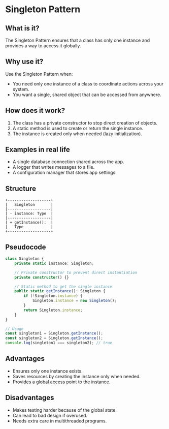 # Singleton Pattern

## What is it?
The Singleton Pattern ensures that a class has only one instance and provides a way to access it globally.

## Why use it?
Use the Singleton Pattern when:
- You need only one instance of a class to coordinate actions across your system.
- You want a single, shared object that can be accessed from anywhere.

## How does it work?
1. The class has a private constructor to stop direct creation of objects.
2. A static method is used to create or return the single instance.
3. The instance is created only when needed (lazy initialization).

## Examples in real life
- A single database connection shared across the app.
- A logger that writes messages to a file.
- A configuration manager that stores app settings.

## Structure
```plaintext
+-------------------+
|   Singleton       |
|-------------------|
| - instance: Type  |
|-------------------|
| + getInstance():  |
|   Type            |
+-------------------+
```

## Pseudocode
```typescript
class Singleton {
    private static instance: Singleton;

    // Private constructor to prevent direct instantiation
    private constructor() {}

    // Static method to get the single instance
    public static getInstance(): Singleton {
        if (!Singleton.instance) {
            Singleton.instance = new Singleton();
        }
        return Singleton.instance;
    }
}

// Usage
const singleton1 = Singleton.getInstance();
const singleton2 = Singleton.getInstance();
console.log(singleton1 === singleton2); // true
```

## Advantages
- Ensures only one instance exists.
- Saves resources by creating the instance only when needed.
- Provides a global access point to the instance.

## Disadvantages
- Makes testing harder because of the global state.
- Can lead to bad design if overused.
- Needs extra care in multithreaded programs.